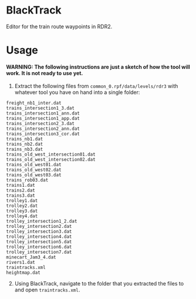 # BlackTrack
Editor for the train route waypoints in RDR2.

# Usage
#### WARNING: The following instructions are just a sketch of how the tool will work. It is not ready to use yet.

1. Extract the following files from `common_0.rpf/data/levels/rdr3` with whatever tool you have on hand into a single folder:
```
freight_nb1_inter.dat
trains_intersection1_3.dat
trains_intersection1_ann.dat
trains_intersection1_app.dat
trains_intersection2_3.dat
trains_intersection2_ann.dat
trains_intersection3_cor.dat
trains_nb1.dat
trains_nb2.dat
trains_nb3.dat
trains_old_west_intersection01.dat
trains_old_west_intersection02.dat
trains_old_west01.dat
trains_old_west02.dat
trains_old_west03.dat
trains_rob03.dat
trains1.dat
trains2.dat
trains3.dat
trolley1.dat
trolley2.dat
trolley3.dat
trolley4.dat
trolley_intersection1_2.dat
trolley_intersection2.dat
trolley_intersection3.dat
trolley_intersection4.dat
trolley_intersection5.dat
trolley_intersection6.dat
trolley_intersection7.dat
minecart_Jam3_4.dat
rivers1.dat
traintracks.xml
heightmap.dat
```
2. Using BlackTrack, navigate to the folder that you extracted the files to and open `traintracks.xml`.
